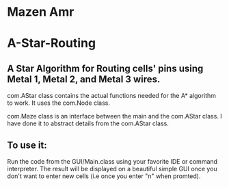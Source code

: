 # Mazen Amr
# A-Star-Routing


## A Star Algorithm for Routing cells' pins using Metal 1, Metal 2, and Metal 3 wires.

com.AStar class contains the actual functions needed for the A* algorithm to work. It uses the com.Node class.

com.Maze class is an interface between the main and the com.AStar class. I have done it to abstract details from the com.AStar class.

## To use it:
Run the code from the GUI/Main.class using your favorite IDE or command interpreter.
The result will be displayed on a beautiful simple GUI once you don't want to enter new cells (i.e once you enter "n" when promted).

